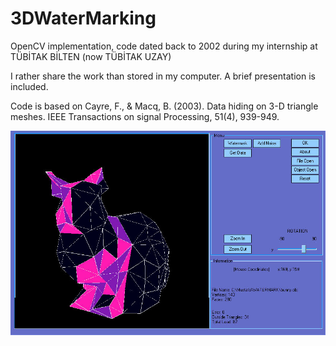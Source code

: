 # 3DWaterMarking
 OpenCV implementation, code dated back to 2002 during my internship at TÜBİTAK BİLTEN (now TÜBİTAK UZAY)

I rather share the work than stored in my computer. A brief presentation is included. 

Code is based on
Cayre, F., & Macq, B. (2003). Data hiding on 3-D triangle meshes. IEEE Transactions on signal Processing, 51(4), 939-949.

![Alt text](docs/demo.jpg "User Interface")
